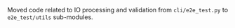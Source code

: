 Moved code related to IO processing and validation from `cli/e2e_test.py` to `e2e_test/utils` sub-modules.
